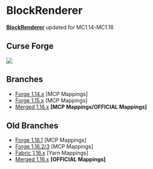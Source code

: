 # BlockRenderer

**[BlockRenderer](https://github.com/elytra/BlockRenderer)** updated for MC1.14-MC1.16

Curse Forge
---

[![](http://cf.way2muchnoise.eu/title/380456.svg?badge_style=for_the_badge)](https://www.curseforge.com/minecraft/mc-mods/block-renderer)

Branches
---
- [Forge 1.14.x](https://github.com/AterAnimAvis/BlockRenderer/tree/1.14) [MCP Mappings]
- [Forge 1.15.x](https://github.com/AterAnimAvis/BlockRenderer/tree/1.15) [MCP Mappings]
- [Merged 1.16.x](https://github.com/AterAnimAvis/BlockRenderer/tree/1.16-merged) **[MCP Mappings/OFFICIAL Mappings]**

Old Branches
---
- [Forge 1.16.1](https://github.com/AterAnimAvis/BlockRenderer/tree/1.16.1-forge) [MCP Mappings]
- [Forge 1.16.2/3](https://github.com/AterAnimAvis/BlockRenderer/tree/1.16-forge) [MCP Mappings]
- [Fabric 1.16.x](https://github.com/AterAnimAvis/BlockRenderer/tree/1.16-fabric) [Yarn Mappings]
- [Merged 1.16.x](https://github.com/AterAnimAvis/BlockRenderer/tree/1.16-merged-official) **[OFFICIAL Mappings]**
